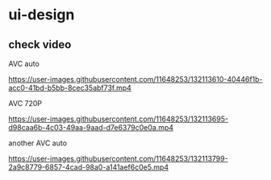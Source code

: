 # ui-design

## check video

AVC auto


https://user-images.githubusercontent.com/11648253/132113610-40446f1b-acc0-41bd-b5bb-8cec35abf73f.mp4

AVC 720P


https://user-images.githubusercontent.com/11648253/132113695-d98caa6b-4c03-49aa-9aad-d7e6379c0e0a.mp4



another AVC auto

https://user-images.githubusercontent.com/11648253/132113799-2a9c8779-6857-4cad-98a0-a141aef6c0e5.mp4


